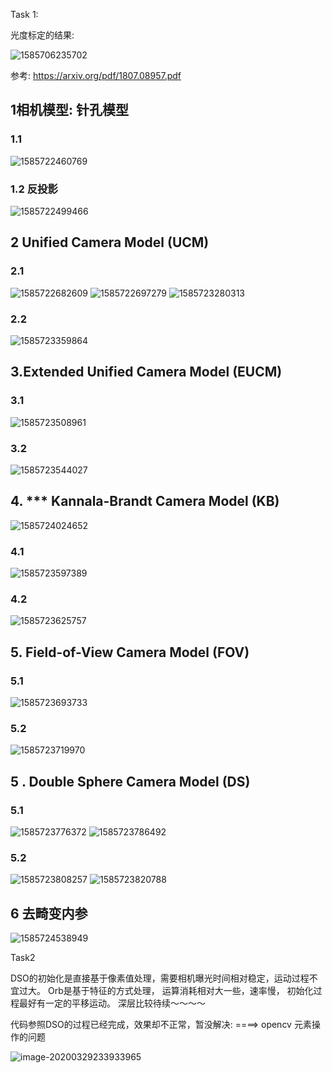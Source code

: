 Task 1:

光度标定的结果:

![1585706235702](./result.assets/1585706235702.png)





参考: <https://arxiv.org/pdf/1807.08957.pdf>

## 1相机模型: 针孔模型

### 1.1 

![1585722460769](./result.assets/1585722460769.png)



### 1.2 反投影 

![1585722499466](./result.assets/1585722499466.png)

## 2 Unified Camera Model  (UCM)

### 2.1

![1585722682609](./result.assets/1585722682609.png)
![1585722697279](./result.assets/1585722697279.png)
![1585723280313](./result.assets/1585723280313.png)

### 2.2

![1585723359864](./result.assets/1585723359864.png)
## 3.Extended Unified Camera Model  (EUCM)

### 3.1

![1585723508961](./result.assets/1585723508961.png)
### 3.2 

![1585723544027](./result.assets/1585723544027.png)
## 4.  *** Kannala-Brandt Camera Model (KB)

![1585724024652](./result.assets/1585724024652.png)
### 4.1

![1585723597389](./result.assets/1585723597389.png)
### 4.2 

![1585723625757](./result.assets/1585723625757.png)
## 5. Field-of-View Camera Model  (FOV) 

### 5.1 

![1585723693733](./result.assets/1585723693733.png)
### 5.2 

![1585723719970](./result.assets/1585723719970.png)


## 5 . Double Sphere Camera Model  (DS)

### 5.1 

![1585723776372](./result.assets/1585723776372.png)
![1585723786492](./result.assets/1585723786492.png)
### 5.2 

![1585723808257](./result.assets/1585723808257.png)
![1585723820788](./result.assets/1585723820788.png)



## 6 去畸变内参

![1585724538949](/home/yhzhao/kint/hw/robkin_DSO_HW1/result.assets/1585724538949.png)




Task2 

DSO的初始化是直接基于像素值处理，需要相机曝光时间相对稳定，运动过程不宜过大。 Orb是基于特征的方式处理， 运算消耗相对大一些，速率慢， 初始化过程最好有一定的平移运动。
深层比较待续～～～～









代码参照DSO的过程已经完成，效果却不正常，暂没解决:   ====>  opencv 元素操作的问题

![image-20200329233933965](/home/yhzhao/kint/hw/robkin_DSO_HW.3965.png)